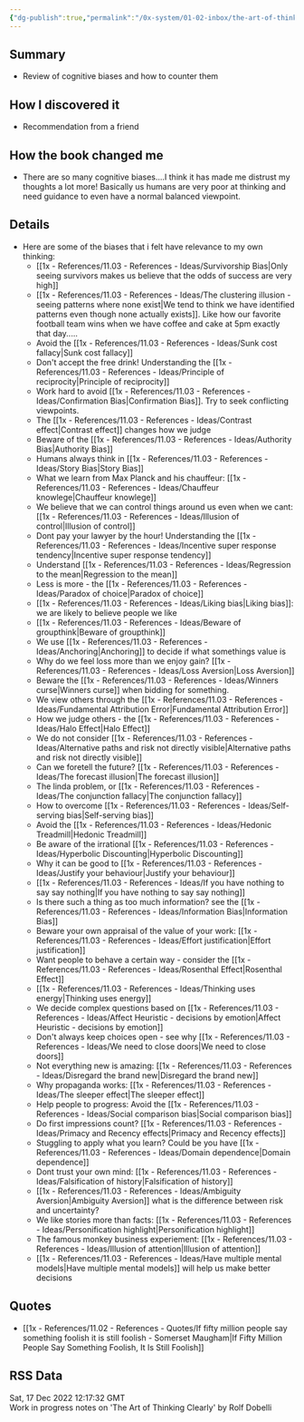 ```yaml
---
{"dg-publish":true,"permalink":"/0x-system/01-02-inbox/the-art-of-thinking-clearly-by-rolf-dobelli/","dgHomeLink":true,"dgPassFrontmatter":false,"dgShowBacklinks":true,"dgShowLocalGraph":false,"dgShowInlineTitle":true}
---
```



## Summary
- Review of cognitive biases and how to counter them

## How I discovered it
- Recommendation from a friend

## How the book changed me
- There are so many cognitive biases....I think it has made me distrust my thoughts a lot more! Basically us humans are very poor at thinking and need guidance to even have a normal balanced viewpoint.

## Details
- Here are some of the biases that i felt have relevance to my own thinking:
	- [[1x - References/11.03 - References - Ideas/Survivorship Bias|Only seeing survivors makes us believe that the odds of success are very high]]
	- [[1x - References/11.03 - References - Ideas/The clustering illusion - seeing patterns where none exist|We tend to think we have identified patterns even though none actually exists]]. Like how our favorite football team wins when we have coffee and cake at 5pm exactly that day.....
	- Avoid the [[1x - References/11.03 - References - Ideas/Sunk cost fallacy|Sunk cost fallacy]]
	- Don't accept the free drink! Understanding the [[1x - References/11.03 - References - Ideas/Principle of reciprocity|Principle of reciprocity]]
	- Work hard to avoid [[1x - References/11.03 - References - Ideas/Confirmation Bias|Confirmation Bias]]. Try to seek conflicting viewpoints.
	- The [[1x - References/11.03 - References - Ideas/Contrast effect|Contrast effect]] changes how we judge
	- Beware of the [[1x - References/11.03 - References - Ideas/Authority Bias|Authority Bias]]
	- Humans always think in [[1x - References/11.03 - References - Ideas/Story Bias|Story Bias]]
	- What we learn from Max Planck and his chauffeur: [[1x - References/11.03 - References - Ideas/Chauffeur knowlege|Chauffeur knowlege]]
	- We believe that we can control things around us even when we cant: [[1x - References/11.03 - References - Ideas/Illusion of control|Illusion of control]]
	- Dont pay your lawyer by the hour! Understanding the [[1x - References/11.03 - References - Ideas/Incentive super response tendency|Incentive super response tendency]]
	- Understand [[1x - References/11.03 - References - Ideas/Regression to the mean|Regression to the mean]]
	- Less is more - the [[1x - References/11.03 - References - Ideas/Paradox of choice|Paradox of choice]]
	- [[1x - References/11.03 - References - Ideas/Liking bias|Liking bias]]: we are likely to believe people we like
	- [[1x - References/11.03 - References - Ideas/Beware of groupthink|Beware of groupthink]]
	- We use [[1x - References/11.03 - References - Ideas/Anchoring|Anchoring]] to decide if what somethings value is
	- Why do we feel loss more than we enjoy gain? [[1x - References/11.03 - References - Ideas/Loss Aversion|Loss Aversion]]
	- Beware the [[1x - References/11.03 - References - Ideas/Winners curse|Winners curse]] when bidding for something.
	- We view others through the [[1x - References/11.03 - References - Ideas/Fundamental Attribution Error|Fundamental Attribution Error]]
	- How we judge others - the [[1x - References/11.03 - References - Ideas/Halo Effect|Halo Effect]]
	- We do not consider [[1x - References/11.03 - References - Ideas/Alternative paths and risk not directly visible|Alternative paths and risk not directly visible]]
	- Can we foretell the future? [[1x - References/11.03 - References - Ideas/The forecast illusion|The forecast illusion]]
	- The linda problem, or [[1x - References/11.03 - References - Ideas/The conjunction fallacy|The conjunction fallacy]]
	- How to overcome [[1x - References/11.03 - References - Ideas/Self-serving bias|Self-serving bias]]
	- Avoid the [[1x - References/11.03 - References - Ideas/Hedonic Treadmill|Hedonic Treadmill]]
	- Be aware of the irrational [[1x - References/11.03 - References - Ideas/Hyperbolic Discounting|Hyperbolic Discounting]]
	- Why it can be good to [[1x - References/11.03 - References - Ideas/Justify your behaviour|Justify your behaviour]]
	- [[1x - References/11.03 - References - Ideas/If you have nothing to say say nothing|If you have nothing to say say nothing]]
	- Is there such a thing as too much information? see the [[1x - References/11.03 - References - Ideas/Information Bias|Information Bias]]
	- Beware your own appraisal of the value of your work: [[1x - References/11.03 - References - Ideas/Effort justification|Effort justification]]
	- Want people to behave a certain way - consider the [[1x - References/11.03 - References - Ideas/Rosenthal Effect|Rosenthal Effect]]
	- [[1x - References/11.03 - References - Ideas/Thinking uses energy|Thinking uses energy]]
	- We decide complex questions based on [[1x - References/11.03 - References - Ideas/Affect Heuristic - decisions by emotion|Affect Heuristic - decisions by emotion]]
	- Don't always keep choices open - see why [[1x - References/11.03 - References - Ideas/We need to close doors|We need to close doors]]
	- Not everything new is amazing: [[1x - References/11.03 - References - Ideas/Disregard the brand new|Disregard the brand new]]
	- Why propaganda works: [[1x - References/11.03 - References - Ideas/The sleeper effect|The sleeper effect]]
	- Help people to progress: Avoid the [[1x - References/11.03 - References - Ideas/Social comparison bias|Social comparison bias]]
	- Do first impressions count? [[1x - References/11.03 - References - Ideas/Primacy and Recency effects|Primacy and Recency effects]]
	- Stuggling to apply what you learn? Could be you have [[1x - References/11.03 - References - Ideas/Domain dependence|Domain dependence]]
	- Dont trust your own mind: [[1x - References/11.03 - References - Ideas/Falsification of history|Falsification of history]]
	- [[1x - References/11.03 - References - Ideas/Ambiguity Aversion|Ambiguity Aversion]] what is the difference between risk and uncertainty?
	- We like stories more than facts: [[1x - References/11.03 - References - Ideas/Personification highlight|Personification highlight]]
	- The famous monkey business experiement: [[1x - References/11.03 - References - Ideas/Illusion of attention|Illusion of attention]]
	- [[1x - References/11.03 - References - Ideas/Have multiple mental models|Have multiple mental models]] will help us make better decisions

## Quotes
- [[1x - References/11.02 - References - Quotes/If fifty million people say something foolish it is still foolish - Somerset Maugham|If Fifty Million People Say Something Foolish, It Is Still Foolish]]

## RSS Data
<div class='date'>Sat, 17 Dec 2022 12:17:32 GMT</div>
<div class='description'>Work in progress notes on 'The Art of Thinking Clearly' by Rolf Dobelli</div>